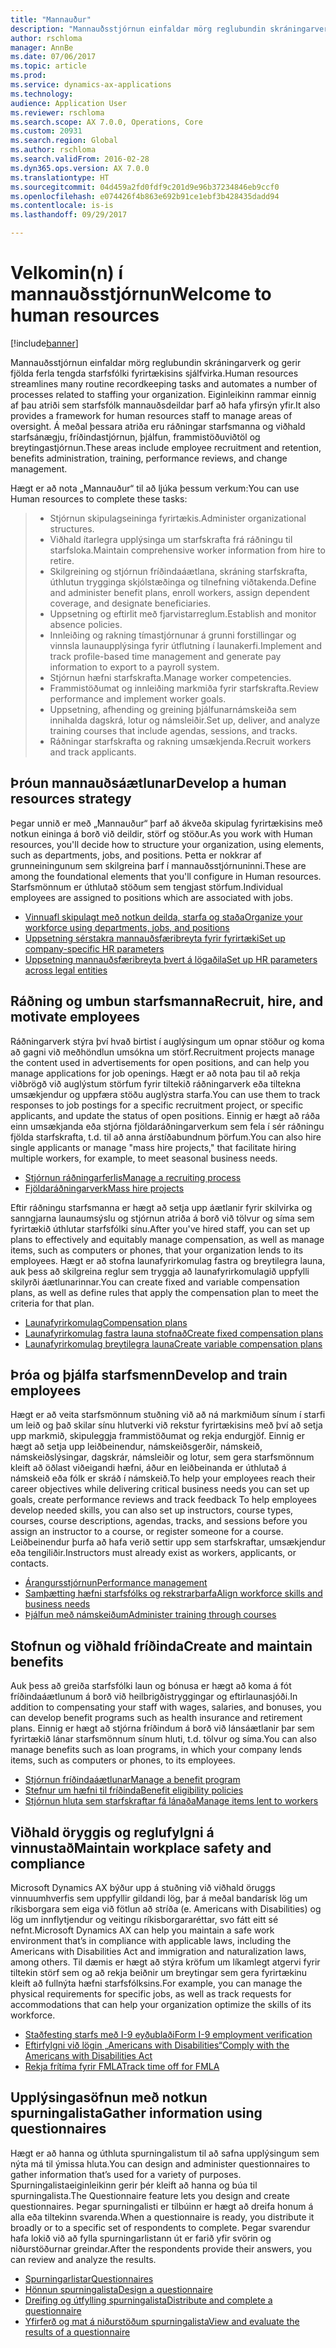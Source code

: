 ```yaml
---
title: "Mannauður"
description: "Mannauðsstjórnun einfaldar mörg reglubundin skráningarverk og gerir fjölda ferla tengda starfsfólki fyrirtækisins sjálfvirka. Eiginleikinn rammar einnig af þau atriði sem starfsfólk mannauðsdeildar þarf að hafa yfirsýn yfir. Á meðal þessara atriða eru ráðningar starfsmanna og viðhald starfsánægju, fríðindastjórnun, þjálfun, frammistöðuviðtöl og breytingastjórnun."
author: rschloma
manager: AnnBe
ms.date: 07/06/2017
ms.topic: article
ms.prod: 
ms.service: dynamics-ax-applications
ms.technology: 
audience: Application User
ms.reviewer: rschloma
ms.search.scope: AX 7.0.0, Operations, Core
ms.custom: 20931
ms.search.region: Global
ms.author: rschloma
ms.search.validFrom: 2016-02-28
ms.dyn365.ops.version: AX 7.0.0
ms.translationtype: HT
ms.sourcegitcommit: 04d459a2fd0fdf9c201d9e96b37234846eb9ccf0
ms.openlocfilehash: e074426f4b863e692b91ce1ebf3b428435dadd94
ms.contentlocale: is-is
ms.lasthandoff: 09/29/2017

---
```


# <a name="welcome-to-human-resources"></a><span data-ttu-id="a5c2f-105">Velkomin(n) í mannauðsstjórnun</span><span class="sxs-lookup"><span data-stu-id="a5c2f-105">Welcome to human resources</span></span>

[!include[banner](../includes/banner.md)]

<span data-ttu-id="a5c2f-106">Mannauðsstjórnun einfaldar mörg reglubundin skráningarverk og gerir fjölda ferla tengda starfsfólki fyrirtækisins sjálfvirka.</span><span class="sxs-lookup"><span data-stu-id="a5c2f-106">Human resources streamlines many routine recordkeeping tasks and automates a number of processes related to staffing your organization.</span></span> <span data-ttu-id="a5c2f-107">Eiginleikinn rammar einnig af þau atriði sem starfsfólk mannauðsdeildar þarf að hafa yfirsýn yfir.</span><span class="sxs-lookup"><span data-stu-id="a5c2f-107">It also provides a framework for human resources staff to manage areas of oversight.</span></span> <span data-ttu-id="a5c2f-108">Á meðal þessara atriða eru ráðningar starfsmanna og viðhald starfsánægju, fríðindastjórnun, þjálfun, frammistöðuviðtöl og breytingastjórnun.</span><span class="sxs-lookup"><span data-stu-id="a5c2f-108">These areas include employee recruitment and retention, benefits administration, training, performance reviews, and change management.</span></span>

<span data-ttu-id="a5c2f-109">Hægt er að nota „Mannauður“ til að ljúka þessum verkum:</span><span class="sxs-lookup"><span data-stu-id="a5c2f-109">You can use Human resources to complete these tasks:</span></span>

> + <span data-ttu-id="a5c2f-110">Stjórnun skipulagseininga fyrirtækis.</span><span class="sxs-lookup"><span data-stu-id="a5c2f-110">Administer organizational structures.</span></span>
> + <span data-ttu-id="a5c2f-111">Viðhald ítarlegra upplýsinga um starfskrafta frá ráðningu til starfsloka.</span><span class="sxs-lookup"><span data-stu-id="a5c2f-111">Maintain comprehensive worker information from hire to retire.</span></span>
> + <span data-ttu-id="a5c2f-112">Skilgreining og stjórnun fríðindaáætlana, skráning starfskrafta, úthlutun trygginga skjólstæðinga og tilnefning viðtakenda.</span><span class="sxs-lookup"><span data-stu-id="a5c2f-112">Define and administer benefit plans, enroll workers, assign dependent coverage, and designate beneficiaries.</span></span>
> + <span data-ttu-id="a5c2f-113">Uppsetning og eftirlit með fjarvistarreglum.</span><span class="sxs-lookup"><span data-stu-id="a5c2f-113">Establish and monitor absence policies.</span></span>
> + <span data-ttu-id="a5c2f-114">Innleiðing og rakning tímastjórnunar á grunni forstillingar og vinnsla launaupplýsinga fyrir útflutning í launakerfi.</span><span class="sxs-lookup"><span data-stu-id="a5c2f-114">Implement and track profile-based time management and generate pay information to export to a payroll system.</span></span>
> + <span data-ttu-id="a5c2f-115">Stjórnun hæfni starfskrafta.</span><span class="sxs-lookup"><span data-stu-id="a5c2f-115">Manage worker competencies.</span></span>
> + <span data-ttu-id="a5c2f-116">Frammistöðumat og innleiðing markmiða fyrir starfskrafta.</span><span class="sxs-lookup"><span data-stu-id="a5c2f-116">Review performance and implement worker goals.</span></span>
> + <span data-ttu-id="a5c2f-117">Uppsetning, afhending og greining þjálfunarnámskeiða sem innihalda dagskrá, lotur og námsleiðir.</span><span class="sxs-lookup"><span data-stu-id="a5c2f-117">Set up, deliver, and analyze training courses that include agendas, sessions, and tracks.</span></span>
> + <span data-ttu-id="a5c2f-118">Ráðningar starfskrafta og rakning umsækjenda.</span><span class="sxs-lookup"><span data-stu-id="a5c2f-118">Recruit workers and track applicants.</span></span>

<a name="develop-a-human-resources-strategy"></a><span data-ttu-id="a5c2f-119">Þróun mannauðsáætlunar</span><span class="sxs-lookup"><span data-stu-id="a5c2f-119">Develop a human resources strategy</span></span>
---------------------------------------------------------

<span data-ttu-id="a5c2f-120">Þegar unnið er með „Mannauður“ þarf að ákveða skipulag fyrirtækisins með notkun eininga á borð við deildir, störf og stöður.</span><span class="sxs-lookup"><span data-stu-id="a5c2f-120">As you work with Human resources, you'll decide how to structure your organization, using elements, such as departments, jobs, and positions.</span></span> <span data-ttu-id="a5c2f-121">Þetta er nokkrar af grunneiningunum sem skilgreina þarf í mannauðsstjórnuninni.</span><span class="sxs-lookup"><span data-stu-id="a5c2f-121">These are among the foundational elements that you'll configure in Human resources.</span></span> <span data-ttu-id="a5c2f-122">Starfsmönnum er úthlutað stöðum sem tengjast störfum.</span><span class="sxs-lookup"><span data-stu-id="a5c2f-122">Individual employees are assigned to positions which are associated with jobs.</span></span>

-   [<span data-ttu-id="a5c2f-123">Vinnuafl skipulagt með notkun deilda, starfa og staða</span><span class="sxs-lookup"><span data-stu-id="a5c2f-123">Organize your workforce using departments, jobs, and positions</span></span>](../../talent/departments-jobs-positions.md)
-   [<span data-ttu-id="a5c2f-124">Uppsetning sérstakra mannauðsfæribreyta fyrir fyrirtæki</span><span class="sxs-lookup"><span data-stu-id="a5c2f-124">Set up company-specific HR parameters</span></span>](../../talent/set-up-company-specific-hr-parameters.md)
-   [<span data-ttu-id="a5c2f-125">Uppsetning mannauðsfæribreyta þvert á lögaðila</span><span class="sxs-lookup"><span data-stu-id="a5c2f-125">Set up HR parameters across legal entities</span></span>](../../talent/set-up-hr-parameters-across-legal-entities.md) 

## <a name="recruit-hire-and-motivate-employees"></a><span data-ttu-id="a5c2f-126">Ráðning og umbun starfsmanna</span><span class="sxs-lookup"><span data-stu-id="a5c2f-126">Recruit, hire, and motivate employees</span></span>

<span data-ttu-id="a5c2f-127">Ráðningarverk stýra því hvað birtist í auglýsingum um opnar stöður og koma að gagni við meðhöndlun umsókna um störf.</span><span class="sxs-lookup"><span data-stu-id="a5c2f-127">Recruitment projects manage the content used in advertisements for open positions, and can help you manage applications for job openings.</span></span> <span data-ttu-id="a5c2f-128">Hægt er að nota þau til að rekja viðbrögð við auglýstum störfum fyrir tiltekið ráðningarverk eða tiltekna umsækjendur og uppfæra stöðu auglýstra starfa.</span><span class="sxs-lookup"><span data-stu-id="a5c2f-128">You can use them to track responses to job postings for a specific recruitment project, or specific applicants, and update the status of open positions.</span></span> <span data-ttu-id="a5c2f-129">Einnig er hægt að ráða einn umsækjanda eða stjórna fjöldaráðningarverkum sem fela í sér ráðningu fjölda starfskrafta, t.d. til að anna árstíðabundnum þörfum.</span><span class="sxs-lookup"><span data-stu-id="a5c2f-129">You can also hire single applicants or manage "mass hire projects," that facilitate hiring multiple workers, for example, to meet seasonal business needs.</span></span>

-   [<span data-ttu-id="a5c2f-130">Stjórnun ráðningarferlis</span><span class="sxs-lookup"><span data-stu-id="a5c2f-130">Manage a recruiting process</span></span>](manage-recruiting-process.md)
-   [<span data-ttu-id="a5c2f-131">Fjöldaráðningarverk</span><span class="sxs-lookup"><span data-stu-id="a5c2f-131">Mass hire projects</span></span>](mass-hire-projects.md) 

<span data-ttu-id="a5c2f-132">Eftir ráðningu starfsmanna er hægt að setja upp áætlanir fyrir skilvirka og sanngjarna launaumsýslu og stjórnun atriða á borð við tölvur og síma sem fyrirtækið úthlutar starfsfólki sínu.</span><span class="sxs-lookup"><span data-stu-id="a5c2f-132">After you've hired staff, you can set up plans to effectively and equitably manage compensation, as well as manage items, such as computers or phones, that your organization lends to its employees.</span></span> <span data-ttu-id="a5c2f-133">Hægt er að stofna launafyrirkomulag fastra og breytilegra launa, auk þess að skilgreina reglur sem tryggja að launafyrirkomulagið uppfylli skilyrði áætlunarinnar.</span><span class="sxs-lookup"><span data-stu-id="a5c2f-133">You can create fixed and variable compensation plans, as well as define rules that apply the compensation plan to meet the criteria for that plan.</span></span>

-   [<span data-ttu-id="a5c2f-134">Launafyrirkomulag</span><span class="sxs-lookup"><span data-stu-id="a5c2f-134">Compensation plans</span></span>](../../talent/compensation-plans.md)
-   [<span data-ttu-id="a5c2f-135">Launafyrirkomulag fastra launa stofnað</span><span class="sxs-lookup"><span data-stu-id="a5c2f-135">Create fixed compensation plans</span></span>](../../talent/create-fixed-compensation-plans.md)
-   [<span data-ttu-id="a5c2f-136">Launafyrirkomulag breytilegra launa</span><span class="sxs-lookup"><span data-stu-id="a5c2f-136">Create variable compensation plans</span></span>](../../talent/create-variable-compensation-plans.md)

## <a name="develop-and-train-employees"></a><span data-ttu-id="a5c2f-137">Þróa og þjálfa starfsmenn</span><span class="sxs-lookup"><span data-stu-id="a5c2f-137">Develop and train employees</span></span>

<span data-ttu-id="a5c2f-138">Hægt er að veita starfsmönnum stuðning við að ná markmiðum sínum í starfi um leið og það skilar sínu hlutverki við rekstur fyrirtækisins með því að setja upp markmið, skipuleggja frammistöðumat og rekja endurgjöf. Einnig er hægt að setja upp leiðbeinendur, námskeiðsgerðir, námskeið, námskeiðslýsingar, dagskrár, námsleiðir og lotur, sem gera starfsmönnum kleift að öðlast viðeigandi hæfni, áður en leiðbeinanda er úthlutað á námskeið eða fólk er skráð í námskeið.</span><span class="sxs-lookup"><span data-stu-id="a5c2f-138">To help your employees reach their career objectives while delivering critical business needs you can set up goals, create performance reviews and track feedback To help employees develop needed skills, you can also set up instructors, course types, courses, course descriptions, agendas, tracks, and sessions before you assign an instructor to a course, or register someone for a course.</span></span> <span data-ttu-id="a5c2f-139">Leiðbeinendur þurfa að hafa verið settir upp sem starfskraftar, umsækjendur eða tengiliðir.</span><span class="sxs-lookup"><span data-stu-id="a5c2f-139">Instructors must already exist as workers, applicants, or contacts.</span></span>

-   [<span data-ttu-id="a5c2f-140">Árangursstjórnun</span><span class="sxs-lookup"><span data-stu-id="a5c2f-140">Performance management</span></span>](../../talent/performance-management-overview.md)
-   [<span data-ttu-id="a5c2f-141">Samþætting hæfni starfsfólks og rekstrarþarfa</span><span class="sxs-lookup"><span data-stu-id="a5c2f-141">Align workforce skills and business needs</span></span>](../../talent/skills.md)
-   [<span data-ttu-id="a5c2f-142">Þjálfun með námskeiðum</span><span class="sxs-lookup"><span data-stu-id="a5c2f-142">Administer training through courses</span></span>](../../talent/courses.md)

## <a name="create-and-maintain-benefits"></a><span data-ttu-id="a5c2f-143">Stofnun og viðhald fríðinda</span><span class="sxs-lookup"><span data-stu-id="a5c2f-143">Create and maintain benefits</span></span>

<span data-ttu-id="a5c2f-144">Auk þess að greiða starfsfólki laun og bónusa er hægt að koma á fót fríðindaáætlunum á borð við heilbrigðistryggingar og eftirlaunasjóði.</span><span class="sxs-lookup"><span data-stu-id="a5c2f-144">In addition to compensating your staff with wages, salaries, and bonuses, you can develop benefit programs such as health insurance and retirement plans.</span></span> <span data-ttu-id="a5c2f-145">Einnig er hægt að stjórna fríðindum á borð við lánsáætlanir þar sem fyrirtækið lánar starfsmönnum sínum hluti, t.d. tölvur og síma.</span><span class="sxs-lookup"><span data-stu-id="a5c2f-145">You can also manage benefits such as loan programs, in which your company lends items, such as computers or phones, to its employees.</span></span>

-   [<span data-ttu-id="a5c2f-146">Stjórnun fríðindaáætlunar</span><span class="sxs-lookup"><span data-stu-id="a5c2f-146">Manage a benefit program</span></span>](../../talent/manage-benefit-program.md)
-   [<span data-ttu-id="a5c2f-147">Stefnur um hæfni til fríðinda</span><span class="sxs-lookup"><span data-stu-id="a5c2f-147">Benefit eligibility policies</span></span>](../../talent/benefit-eligibility-policies.md)
-   [<span data-ttu-id="a5c2f-148">Stjórnun hluta sem starfskraftar fá lánaða</span><span class="sxs-lookup"><span data-stu-id="a5c2f-148">Manage items lent to workers</span></span>](../../talent/loan-items.md)

## <a name="maintain-workplace-safety-and-compliance"></a><span data-ttu-id="a5c2f-149">Viðhald öryggis og reglufylgni á vinnustað</span><span class="sxs-lookup"><span data-stu-id="a5c2f-149">Maintain workplace safety and compliance</span></span>

<span data-ttu-id="a5c2f-150">Microsoft Dynamics AX býður upp á stuðning við viðhald öruggs vinnuumhverfis sem uppfyllir gildandi lög, þar á meðal bandarísk lög um ríkisborgara sem eiga við fötlun að stríða (e. Americans with Disabilities) og lög um innflytjendur og veitingu ríkisborgararéttar, svo fátt eitt sé nefnt.</span><span class="sxs-lookup"><span data-stu-id="a5c2f-150">Microsoft Dynamics AX can help you maintain a safe work environment that’s in compliance with applicable laws, including the Americans with Disabilities Act and immigration and naturalization laws, among others.</span></span> <span data-ttu-id="a5c2f-151">Til dæmis er hægt að stýra kröfum um líkamlegt atgervi fyrir tiltekin störf sem og að rekja beiðnir um breytingar sem gera fyrirtækinu kleift að fullnýta hæfni starfsfólksins.</span><span class="sxs-lookup"><span data-stu-id="a5c2f-151">For example, you can manage the physical requirements for specific jobs, as well as track requests for accommodations that can help your organization optimize the skills of its workforce.</span></span>

-   [<span data-ttu-id="a5c2f-152">Staðfesting starfs með I-9 eyðublaði</span><span class="sxs-lookup"><span data-stu-id="a5c2f-152">Form I-9 employment verification</span></span>](localizations/noam-usa-form-i-9-verification.md)
-   [<span data-ttu-id="a5c2f-153">Eftirfylgni við lögin „Americans with Disabilities“</span><span class="sxs-lookup"><span data-stu-id="a5c2f-153">Comply with the Americans with Disabilities Act</span></span>](localizations/noam-usa-comply-ada.md)
-   [<span data-ttu-id="a5c2f-154">Rekja frítíma fyrir FMLA</span><span class="sxs-lookup"><span data-stu-id="a5c2f-154">Track time off for FMLA</span></span>](localizations/noam-usa-track-time-for-fmla.md)

## <a name="gather-information-using-questionnaires"></a><span data-ttu-id="a5c2f-155">Upplýsingasöfnun með notkun spurningalista</span><span class="sxs-lookup"><span data-stu-id="a5c2f-155">Gather information using questionnaires</span></span>

<span data-ttu-id="a5c2f-156">Hægt er að hanna og úthluta spurningalistum til að safna upplýsingum sem nýta má til ýmissa hluta.</span><span class="sxs-lookup"><span data-stu-id="a5c2f-156">You can design and administer questionnaires to gather information that’s used for a variety of purposes.</span></span> <span data-ttu-id="a5c2f-157">Spurningalistaeiginleikinn gerir þér kleift að hanna og búa til spurningalista.</span><span class="sxs-lookup"><span data-stu-id="a5c2f-157">The Questionnaire feature lets you design and create questionnaires.</span></span> <span data-ttu-id="a5c2f-158">Þegar spurningalisti er tilbúinn er hægt að dreifa honum á alla eða tiltekinn svarenda.</span><span class="sxs-lookup"><span data-stu-id="a5c2f-158">When a questionnaire is ready, you distribute it broadly or to a specific set of respondents to complete.</span></span> <span data-ttu-id="a5c2f-159">Þegar svarendur hafa lokið við að fylla spurningarlistann út er farið yfir svörin og niðurstöðurnar greindar.</span><span class="sxs-lookup"><span data-stu-id="a5c2f-159">After the respondents provide their answers, you can review and analyze the results.</span></span>

-   [<span data-ttu-id="a5c2f-160">Spurningarlistar</span><span class="sxs-lookup"><span data-stu-id="a5c2f-160">Questionnaires</span></span>](../../talent/questionnaires.md)
-   [<span data-ttu-id="a5c2f-161">Hönnun spurningalista</span><span class="sxs-lookup"><span data-stu-id="a5c2f-161">Design a questionnaire</span></span>](../../talent/design-questionnaires.md)
-   [<span data-ttu-id="a5c2f-162">Dreifing og útfylling spurningalista</span><span class="sxs-lookup"><span data-stu-id="a5c2f-162">Distribute and complete a questionnaire</span></span>](../../talent/distribute-questionnaires.md)
-   [<span data-ttu-id="a5c2f-163">Yfirferð og mat á niðurstöðum spurningalista</span><span class="sxs-lookup"><span data-stu-id="a5c2f-163">View and evaluate the results of a questionnaire</span></span>](../../talent/evaluate-questionnaire-results.md)



